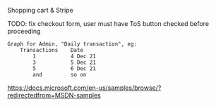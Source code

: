 Shopping cart & Stripe

TODO:
	fix checkout form, user must have ToS button checked before proceeding

	Graph for Admin, "Daily transaction", eg: 
		Transactions	Date
			1			4 Dec 21
			3			5 Dec 21
			5			6 Dec 21
			and			so on


https://docs.microsoft.com/en-us/samples/browse/?redirectedfrom=MSDN-samples